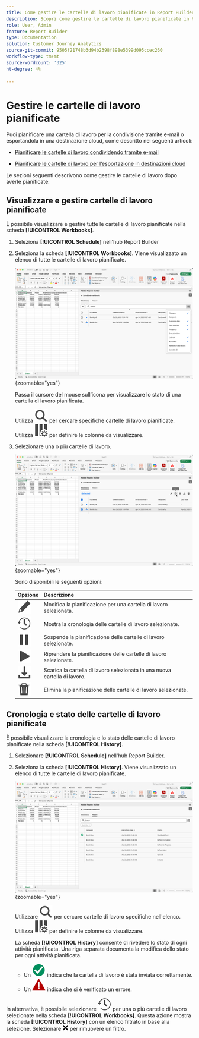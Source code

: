 ```yaml
---
title: Come gestire le cartelle di lavoro pianificate in Report Builder in Adobe Analytics
description: Scopri come gestire le cartelle di lavoro pianificate in Report Builder per proteggere le destinazioni
role: User, Admin
feature: Report Builder
type: Documentation
solution: Customer Journey Analytics
source-git-commit: 9505f21748b3d94b2398f898e5399d095ccec260
workflow-type: tm+mt
source-wordcount: '325'
ht-degree: 4%

---
```



# Gestire le cartelle di lavoro pianificate

Puoi pianificare una cartella di lavoro per la condivisione tramite e-mail o esportandola in una destinazione cloud, come descritto nei seguenti articoli:

* [Pianificare le cartelle di lavoro condividendo tramite e-mail](/help/report-builder/schedule-reportbuilder.md)

* [Pianificare le cartelle di lavoro per l’esportazione in destinazioni cloud](/help/report-builder/report-builder-export.md)

Le sezioni seguenti descrivono come gestire le cartelle di lavoro dopo averle pianificate:

## Visualizzare e gestire cartelle di lavoro pianificate

È possibile visualizzare e gestire tutte le cartelle di lavoro pianificate nella scheda **[!UICONTROL Workbooks]**.

1. Seleziona **[!UICONTROL Schedule]** nell&#39;hub Report Builder

1. Seleziona la scheda **[!UICONTROL Workbooks]**. Viene visualizzato un elenco di tutte le cartelle di lavoro pianificate.

   ![Cartella di lavoro pianificata](assets/scheduled-workbooks.png){zoomable="yes"}

   Passa il cursore del mouse sull’icona per visualizzare lo stato di una cartella di lavoro pianificata.

   Utilizza ![Ricerca](/help/assets/icons/Search.svg) per cercare specifiche cartelle di lavoro pianificate.
Utilizza ![ColumnSetting](/help/assets/icons/ColumnSetting.svg) per definire le colonne da visualizzare.

1. Selezionare una o più cartelle di lavoro.

   ![Pianifica cartelle di lavoro selezionate](assets/scheduled-workbooks-selected.png){zoomable="yes"}

   Sono disponibili le seguenti opzioni:

   | Opzione | Descrizione |
   |---|---|
   | ![Modifica](/help/assets/icons/Edit.svg) | Modifica la pianificazione per una cartella di lavoro selezionata. |
   | ![Cronologia](/help/assets/icons/History.svg) | Mostra la cronologia delle cartelle di lavoro selezionate. |
   | ![Pausa](/help/assets/icons/Pause.svg) | Sospende la pianificazione delle cartelle di lavoro selezionate. |
   | ![Riproduci](/help/assets/icons/Play.svg) | Riprendere la pianificazione delle cartelle di lavoro selezionate. |
   | ![Scarica](/help/assets/icons/Download.svg) | Scarica la cartella di lavoro selezionata in una nuova cartella di lavoro. |
   | ![Elimina](/help/assets/icons/Delete.svg) | Elimina la pianificazione delle cartelle di lavoro selezionate. |


## Cronologia e stato delle cartelle di lavoro pianificate

È possibile visualizzare la cronologia e lo stato delle cartelle di lavoro pianificate nella scheda **[!UICONTROL History]**.

1. Selezionare **[!UICONTROL Schedule]** nell&#39;hub Report Builder.

1. Seleziona la scheda **[!UICONTROL History]**. Viene visualizzato un elenco di tutte le cartelle di lavoro pianificate.

   ![Cronologia pianificata](assets/scheduled-workbooks-history.png){zoomable="yes"}

   Utilizzare ![Cerca](/help/assets/icons/Search.svg) per cercare cartelle di lavoro specifiche nell&#39;elenco.
Utilizza ![ColumnSetting](/help/assets/icons/ColumnSetting.svg) per definire le colonne da visualizzare.

   La scheda **[!UICONTROL History]** consente di rivedere lo stato di ogni attività pianificata. Una riga separata documenta la modifica dello stato per ogni attività pianificata.

   * Un ![CheckmarkCircleGreen](/help/assets/icons/CheckmarkCircleGreen.svg) indica che la cartella di lavoro è stata inviata correttamente.
   * Un ![AlertRed](/help/assets/icons/AlertRed.svg) indica che si è verificato un errore.

In alternativa, è possibile selezionare ![Cronologia](/help/assets/icons/History.svg) per una o più cartelle di lavoro selezionate nella scheda **[!UICONTROL Workbooks]**. Questa azione mostra la scheda **[!UICONTROL History]** con un elenco filtrato in base alla selezione. Selezionare ![CrossSize75](/help/assets/icons/CrossSize75.svg) per rimuovere un filtro.
